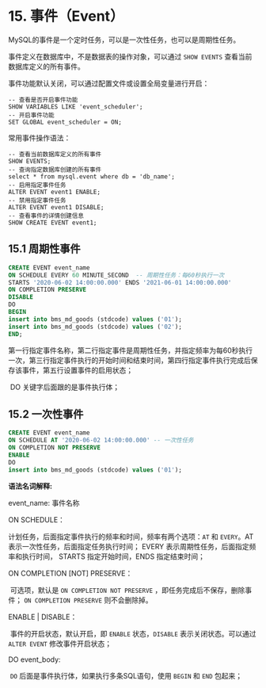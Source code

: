 # 15. 事件（Event）

MySQL的事件是一个定时任务，可以是一次性任务，也可以是周期性任务。

事件定义在数据库中，不是数据表的操作对象，可以通过 `SHOW EVENTS` 查看当前数据库定义的所有事件。

事件功能默认关闭，可以通过配置文件或设置全局变量进行开启：

```mysql
-- 查看是否开启事件功能
SHOW VARIABLES LIKE 'event_scheduler';
-- 开启事件功能
SET GLOBAL event_scheduler = ON;
```

常用事件操作语法：

```mysql
-- 查看当前数据库定义的所有事件
SHOW EVENTS;
-- 查询指定数据库创建的所有事件
select * from mysql.event where db = 'db_name';
-- 启用指定事件任务
ALTER EVENT event1 ENABLE;
-- 禁用指定事件任务
ALTER EVENT event1 DISABLE;
-- 查看事件的详情创建信息
SHOW CREATE EVENT event1;
```



## 15.1 周期性事件

```SQL
CREATE EVENT event_name		
ON SCHEDULE EVERY 60 MINUTE_SECOND	-- 周期性任务：每60秒执行一次
STARTS '2020-06-02 14:00:00.000' ENDS '2021-06-01 14:00:00.000'
ON COMPLETION PRESERVE 
DISABLE
DO
BEGIN
insert into bms_md_goods (stdcode) values ('01');
insert into bms_md_goods (stdcode) values ('02');
END;
```

​	第一行指定事件名称，第二行指定事件是周期性任务，并指定频率为每60秒执行一次，第三行指定事件执行的开始时间和结束时间，第四行指定事件执行完成后保存该事件，第五行设置事件的启用状态；

​	DO 关键字后面跟的是事件执行体；

## 15.2 一次性事件

```SQL
CREATE EVENT event_name		
ON SCHEDULE AT '2020-06-02 14:00:00.000' -- 一次性任务
ON COMPLETION NOT PRESERVE 
ENABLE
DO
insert into bms_md_goods (stdcode) values ('01');
```



**语法名词解释:**

event_name:  	事件名称

ON SCHEDULE：

​	计划任务，后面指定事件执行的频率和时间，频率有两个选项：`AT` 和 `EVERY`。AT 表示一次性任务，后面指定任务执行时间； EVERY 表示周期性任务，后面指定频率和执行时间， STARTS 指定开始时间，ENDS 指定结束时间；

ON COMPLETION [NOT] PRESERVE：

​	可选项，默认是 `ON COMPLETION NOT PRESERVE` ，即任务完成后不保存，删除事件； `ON COMPLETION PRESERVE` 则不会删除掉。

ENABLE | DISABLE：

​	事件的开启状态，默认开启，即 `ENABLE` 状态，`DISABLE` 表示关闭状态。可以通过 `ALTER EVENT` 修改事件开启状态；

DO event_body:

​	`DO` 后面是事件执行体，如果执行多条SQL语句，使用 `BEGIN` 和 `END` 包起来；



